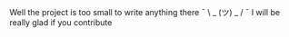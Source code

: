 Well the project is too small to write anything there ¯ \ _ (ツ) _ / ¯ 
I will be really glad if you contribute
